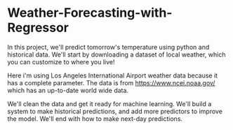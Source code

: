 # Weather-Forecasting-with-Regressor

In this project, we'll predict tomorrow's temperature using python and historical data. We'll start by downloading a dataset of local weather, which you can customize to where you live!

Here i'm using Los Angeles International Airport weather data because it has a complete parameter.
The data is from https://www.ncei.noaa.gov/ which has an up-to-date world wide data.

We'll clean the data and get it ready for machine learning. We'll build a system to make historical predictions, and add more predictors to improve the model.  We'll end with how to make next-day predictions.

